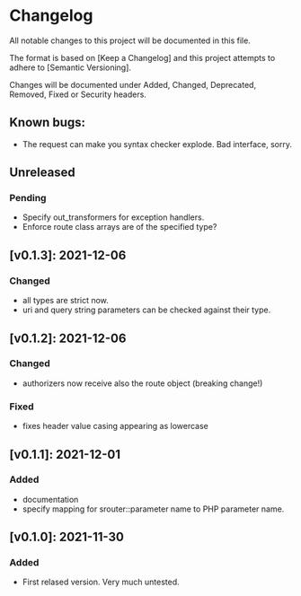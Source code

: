 # Changelog

All notable changes to this project will be documented in this file.

The format is based on [Keep a Changelog] and this project attempts to adhere to [Semantic Versioning].

Changes will be documented under Added, Changed, Deprecated, Removed, Fixed or Security headers.

## Known bugs:
- The request can make you syntax checker explode. Bad interface, sorry.

## Unreleased
### Pending
- Specify out_transformers for exception handlers.
- Enforce route class arrays are of the specified type?

## [v0.1.3]: 2021-12-06
### Changed
- all types are strict now.
- uri and query string parameters can be checked against their type.

## [v0.1.2]: 2021-12-06
### Changed
- authorizers now receive also the route object (breaking change!)
### Fixed
- fixes header value casing appearing as lowercase

## [v0.1.1]: 2021-12-01
### Added
- documentation
- specify mapping for srouter::parameter name to PHP parameter name.

## [v0.1.0]: 2021-11-30
### Added
- First relased version. Very much untested.

